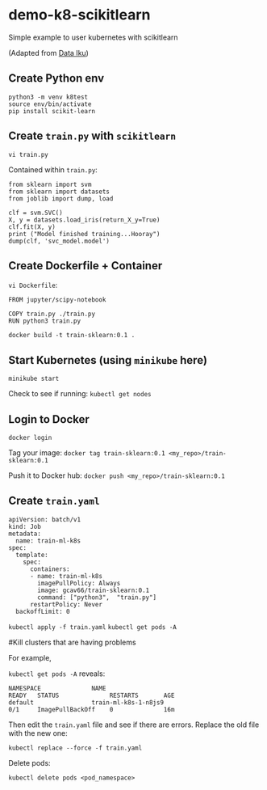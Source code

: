 # demo-k8-scikitlearn
Simple example to user kubernetes with scikitlearn

(Adapted from [Data Iku](https://blog.dataiku.com/how-to-perform-basic-ml-training-with-scikit-learn-docker-and-kubernetes))

## Create Python env

```
python3 -m venv k8test
source env/bin/activate
pip install scikit-learn
```

## Create `train.py` with `scikitlearn`

`vi train.py`

Contained within `train.py`:

```
from sklearn import svm
from sklearn import datasets
from joblib import dump, load

clf = svm.SVC()
X, y = datasets.load_iris(return_X_y=True)
clf.fit(X, y)
print ("Model finished training...Hooray")
dump(clf, 'svc_model.model')
```

## Create Dockerfile + Container
`vi Dockerfile`:

```
FROM jupyter/scipy-notebook

COPY train.py ./train.py
RUN python3 train.py
```

`docker build -t train-sklearn:0.1 .`

## Start Kubernetes (using `minikube` here)

`minikube start`

Check to see if running:
`kubectl get nodes`

## Login to Docker

`docker login`

Tag your image:
`docker tag train-sklearn:0.1 <my_repo>/train-sklearn:0.1`

Push it to Docker hub:
`docker push <my_repo>/train-sklearn:0.1`

## Create `train.yaml`

```
apiVersion: batch/v1
kind: Job
metadata:
  name: train-ml-k8s
spec:
  template:
    spec:
      containers:
      - name: train-ml-k8s
        imagePullPolicy: Always
        image: gcav66/train-sklearn:0.1
        command: ["python3",  "train.py"]
      restartPolicy: Never
  backoffLimit: 0
  ```
  
  `kubectl apply -f train.yaml`
  `kubectl get pods -A`
  
  
#Kill clusters that are having problems

For example,

`kubectl get pods -A` reveals:

```
NAMESPACE              NAME                                         READY   STATUS              RESTARTS       AGE
default                train-ml-k8s-1-n8js9                         0/1     ImagePullBackOff    0              16m
```

Then edit the `train.yaml` file and see if there are errors. Replace the old file with the new one:

`kubectl replace --force -f train.yaml`

Delete pods:

`kubectl delete pods <pod_namespace>`
